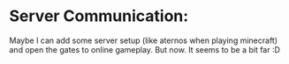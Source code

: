 
# Server Communication:
Maybe I can add some server setup (like aternos when playing minecraft) and open the gates to online gameplay.
But now. It seems to be a bit far :D


